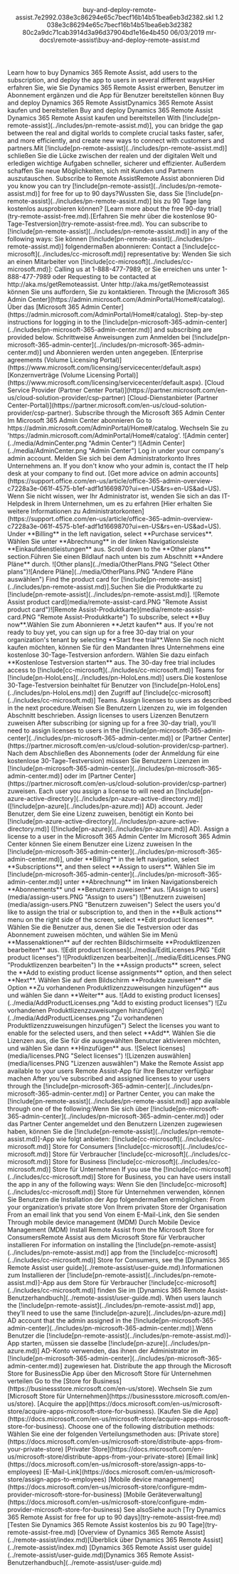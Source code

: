 <?xml version="1.0" encoding="UTF-8"?>
<xliff xmlns:logoport="urn:logoport:xliffeditor:xliff-extras:1.0" xmlns:tilt="urn:logoport:xliffeditor:tilt-non-translatables:1.0" xmlns:xsi="http://www.w3.org/2001/XMLSchema-instance" xmlns="urn:oasis:names:tc:xliff:document:1.2" xmlns:xliffext="urn:microsoft:content:schema:xliffextensions" version="1.2" xsi:schemaLocation="urn:oasis:names:tc:xliff:document:1.2 xliff-core-1.2-transitional.xsd">
  <file datatype="xml" source-language="en-US" original="buy-and-deploy-remote-assist.md" target-language="de-DE">
    <header>
      <tool tool-company="Microsoft" tool-version="1.0-d915bc8" tool-name="mdxliff" tool-id="mdxliff"/>
      <xliffext:skl_file_name>buy-and-deploy-remote-assist.7e2992.038e3c86294e65c7becf16b14b51bea6eb3d2382.skl</xliffext:skl_file_name>
      <xliffext:version>1.2</xliffext:version>
      <xliffext:ms.openlocfilehash>038e3c86294e65c7becf16b14b51bea6eb3d2382</xliffext:ms.openlocfilehash>
      <xliffext:ms.sourcegitcommit>80c2a9dc71cab3914d3a96d37904bd1e16e4b450</xliffext:ms.sourcegitcommit>
      <xliffext:ms.lasthandoff>06/03/2019</xliffext:ms.lasthandoff>
      <xliffext:ms.openlocfilepath>mr-docs\remote-assist\buy-and-deploy-remote-assist.md</xliffext:ms.openlocfilepath>
    </header>
    <body>
      <group extype="content" id="content">
        <trans-unit xml:space="preserve" translate="yes" id="101" restype="x-metadata">
          <source>Learn how to buy Dynamics 365 Remote Assist, add users to the subscription, and deploy the app to users in several different ways</source><target logoport:matchpercent="100" state="translated" state-qualifier="exact-match">Hier erfahren Sie, wie Sie Dynamics 365 Remote Assist erwerben, Benutzer im Abonnement ergänzen und die App für Benutzer bereitstellen können</target>
        </trans-unit>
        <trans-unit xml:space="preserve" translate="yes" id="102" restype="x-metadata">
          <source>Buy and deploy Dynamics 365 Remote Assist</source><target logoport:matchpercent="100" state="translated" state-qualifier="exact-match">Dynamics 365 Remote Assist kaufen und bereitstellen</target>
        </trans-unit>
        <trans-unit xml:space="preserve" translate="yes" id="103">
          <source>Buy and deploy Dynamics 365 Remote Assist</source>
        <target logoport:matchpercent="100" state="translated" state-qualifier="leveraged-inherited">Dynamics 365 Remote Assist kaufen und bereitstellen</target></trans-unit>
        <trans-unit xml:space="preserve" translate="yes" id="104">
          <source>With <ph id="ph1">[!include[pn-remote-assist](../includes/pn-remote-assist.md)]</ph>, you can bridge the gap between the real and digital worlds to complete crucial tasks faster, safer, and more efficiently, and create new ways to connect with customers and partners.</source><target logoport:matchpercent="98" state="translated" state-qualifier="fuzzy-match">Mit <ph id="ph1">[!include[pn-remote-assist](../includes/pn-remote-assist.md)]</ph> schließen Sie die Lücke zwischen der realen und der digitalen Welt und erledigen wichtige Aufgaben schneller, sicherer und effizienter. Außerdem schaffen Sie neue Möglichkeiten, sich mit Kunden und Partnern auszutauschen.</target>
        </trans-unit>
        <trans-unit xml:space="preserve" translate="yes" id="105">
          <source>Subscribe to Remote Assist</source><target logoport:matchpercent="100" state="translated" state-qualifier="exact-match">Remote Assist abonnieren</target>
        </trans-unit>
        <trans-unit xml:space="preserve" translate="yes" id="106">
          <source>Did you know you can try <ph id="ph1">[!include[pn-remote-assist](../includes/pn-remote-assist.md)]</ph> for free for up to 90 days?</source><target logoport:matchpercent="100" state="translated" state-qualifier="exact-match">Wussten Sie, dass Sie <ph id="ph1">[!include[pn-remote-assist](../includes/pn-remote-assist.md)]</ph> bis zu 90 Tage lang kostenlos ausprobieren können?</target>
        </trans-unit>
        <trans-unit xml:space="preserve" translate="yes" id="107">
          <source><bpt id="p1">[</bpt>Learn more about the free 90-day trial<ept id="p1">](try-remote-assist-free.md)</ept>.</source><target logoport:matchpercent="100" state="translated" state-qualifier="exact-match"><bpt id="p1">[</bpt>Erfahren Sie mehr über die kostenlose 90-Tage-Testversion<ept id="p1">](try-remote-assist-free.md)</ept>.</target>
        </trans-unit>
        <trans-unit xml:space="preserve" translate="yes" id="108">
          <source>You can subscribe to <ph id="ph1">[!include[pn-remote-assist](../includes/pn-remote-assist.md)]</ph> in any of the following ways:</source>
        <target logoport:matchpercent="101" state="translated" state-qualifier="leveraged-tm">Sie können <ph id="ph1">[!include[pn-remote-assist](../includes/pn-remote-assist.md)]</ph> folgendermaßen abonnieren:</target></trans-unit>
        <trans-unit xml:space="preserve" translate="yes" id="109">
          <source>Contact a <ph id="ph1">[!include[cc-microsoft](../includes/cc-microsoft.md)]</ph> representative by:</source>
        <target logoport:matchpercent="101" state="translated" state-qualifier="leveraged-tm">Wenden Sie sich an einen Mitarbeiter von <ph id="ph1">[!include[cc-microsoft](../includes/cc-microsoft.md)]</ph>:</target></trans-unit>
        <trans-unit xml:space="preserve" translate="yes" id="110">
          <source>Calling us at 1-888-477-7989, or</source>
        <target logoport:matchpercent="101" state="translated" state-qualifier="leveraged-tm">Sie erreichen uns unter 1-888-477-7989 oder</target></trans-unit>
        <trans-unit xml:space="preserve" translate="yes" id="111">
          <source>Requesting to be contacted at <ph id="ph1">http://aka.ms/getRemoteassist</ph>.</source>
        <target logoport:matchpercent="101" state="translated" state-qualifier="leveraged-tm">Unter <ph id="ph1">http://aka.ms/getRemoteassist</ph> können Sie uns auffordern, Sie zu kontaktieren.</target></trans-unit>
        <trans-unit xml:space="preserve" translate="yes" id="112">
          <source>Through the <bpt id="p1">[</bpt>Microsoft 365 Admin Center<ept id="p1">](https://admin.microsoft.com/AdminPortal/Home#/catalog)</ept>.</source>
        <target logoport:matchpercent="101" state="translated" state-qualifier="leveraged-tm">Über das <bpt id="p1">[</bpt>Microsoft 365 Admin Center<ept id="p1">](https://admin.microsoft.com/AdminPortal/Home#/catalog)</ept>.</target></trans-unit>
        <trans-unit xml:space="preserve" translate="yes" id="113">
          <source>Step-by-step instructions for logging in to the <ph id="ph1">[!include[pn-microsoft-365-admin-center](../includes/pn-microsoft-365-admin-center.md)]</ph> and subscribing are provided below.</source>
        <target logoport:matchpercent="101" state="translated" state-qualifier="leveraged-tm">Schrittweise Anweisungen zum Anmelden bei <ph id="ph1">[!include[pn-microsoft-365-admin-center](../includes/pn-microsoft-365-admin-center.md)]</ph> und Abonnieren werden unten angegeben.</target></trans-unit>
        <trans-unit xml:space="preserve" translate="yes" id="114">
          <source><bpt id="p1">[</bpt>Enterprise agreements (Volume Licensing Portal)<ept id="p1">](https://www.microsoft.com/licensing/servicecenter/default.aspx)</ept></source>
        <target logoport:matchpercent="101" state="translated" state-qualifier="leveraged-tm"><bpt id="p1">[</bpt>Konzernverträge (Volume Licensing Portal)<ept id="p1">](https://www.microsoft.com/licensing/servicecenter/default.aspx)</ept>.</target></trans-unit>
        <trans-unit xml:space="preserve" translate="yes" id="115">
          <source><bpt id="p1">[</bpt>Cloud Service Provider (Partner Center Portal)<ept id="p1">](https://partner.microsoft.com/en-us/cloud-solution-provider/csp-partner)</ept></source>
        <target logoport:matchpercent="101" state="translated" state-qualifier="leveraged-tm"><bpt id="p1">[</bpt>Cloud-Dienstanbieter (Partner Center-Portal)<ept id="p1">](https://partner.microsoft.com/en-us/cloud-solution-provider/csp-partner)</ept>.</target></trans-unit>
        <trans-unit xml:space="preserve" translate="yes" id="116">
          <source>Subscribe through the Microsoft 365 Admin Center</source>
        <target logoport:matchpercent="101" state="translated" state-qualifier="leveraged-tm">Im Microsoft 365 Admin Center abonnieren</target></trans-unit>
        <trans-unit xml:space="preserve" translate="yes" id="117">
          <source>Go to <ph id="ph1">https://admin.microsoft.com/AdminPortal/Home#/catalog</ph>.</source>
        <target logoport:matchpercent="101" state="translated" state-qualifier="leveraged-tm">Wechseln Sie zu '<ph id="ph1">https://admin.microsoft.com/AdminPortal/Home#/catalog</ph>'.</target></trans-unit>
        <trans-unit xml:space="preserve" translate="yes" id="118">
          <source><bpt id="p1">![</bpt>Admin center<ept id="p1">]</ept><bpt id="p2">(../media/AdminCenter.png "</bpt>Admin Center<ept id="p2">")</ept></source>
        <target logoport:matchpercent="101" state="translated" state-qualifier="leveraged-tm"><bpt id="p1">![</bpt>Admin Center<ept id="p1">]</ept><bpt id="p2">(../media/AdminCenter.png "</bpt>Admin Center<ept id="p2">")</ept></target></trans-unit>
        <trans-unit xml:space="preserve" translate="yes" id="119">
          <source>Log in under your company's admin account.</source>
        <target logoport:matchpercent="101" state="translated" state-qualifier="leveraged-tm">Melden Sie sich bei dem Administratorkonto Ihres Unternehmens an.</target></trans-unit>
        <trans-unit xml:space="preserve" translate="yes" id="120">
          <source>If you don't know who your admin is, contact the IT help desk at your company to find out. <bpt id="p1">[</bpt>Get more advice on admin accounts<ept id="p1">](https://support.office.com/en-us/article/office-365-admin-overview-c7228a3e-061f-4575-b1ef-adf1d1669870?ui=en-US&amp;rs=en-US&amp;ad=US)</ept>.</source>
        <target logoport:matchpercent="101" state="translated" state-qualifier="leveraged-tm">Wenn Sie nicht wissen, wer Ihr Administrator ist, wenden Sie sich an das IT-Helpdesk in Ihrem Unternehmen, um es zu erfahren <bpt id="p1">[</bpt>Hier erhalten Sie weitere Informationen zu Administratorkonten<ept id="p1">](https://support.office.com/en-us/article/office-365-admin-overview-c7228a3e-061f-4575-b1ef-adf1d1669870?ui=en-US&amp;rs=en-US&amp;ad=US)</ept>.</target></trans-unit>
        <trans-unit xml:space="preserve" translate="yes" id="121">
          <source>Under <bpt id="p1">**</bpt>Billing<ept id="p1">**</ept> in the left navigation, select <bpt id="p2">**</bpt>Purchase services<ept id="p2">**</ept>.</source>
        <target logoport:matchpercent="101" state="translated" state-qualifier="leveraged-tm">Wählen Sie unter <bpt id="p1">**</bpt>Abrechnung<ept id="p1">**</ept> in der linken Navigationsleiste <bpt id="p2">**</bpt>Einkaufdienstleistungen<ept id="p2">**</ept> aus.</target></trans-unit>
        <trans-unit xml:space="preserve" translate="yes" id="122">
          <source>Scroll down to the <bpt id="p1">**</bpt>Other plans<ept id="p1">**</ept> section.</source><target logoport:matchpercent="100" state="translated" state-qualifier="exact-match">Führen Sie einen Bildlauf nach unten bis zum Abschnitt <bpt id="p1">**</bpt>Andere Pläne<ept id="p1">**</ept> durch.</target>
        </trans-unit>
        <trans-unit xml:space="preserve" translate="yes" id="123">
          <source><bpt id="p1">![</bpt>Other plans<ept id="p1">]</ept><bpt id="p2">(../media/OtherPlans.PNG "</bpt>Select Other plans<ept id="p2">")</ept></source><target logoport:matchpercent="100" state="translated" state-qualifier="exact-match"><bpt id="p1">![</bpt>Andere Pläne<ept id="p1">]</ept><bpt id="p2">(../media/OtherPlans.PNG "</bpt>Andere Pläne auswählen<ept id="p2">")</ept></target>
        </trans-unit>
        <trans-unit xml:space="preserve" translate="yes" id="124">
          <source>Find the product card for <ph id="ph1">[!include[pn-remote-assist](../includes/pn-remote-assist.md)]</ph>.</source><target logoport:matchpercent="100" state="translated" state-qualifier="exact-match">Suchen Sie die Produktkarte zu <ph id="ph1">[!include[pn-remote-assist](../includes/pn-remote-assist.md)]</ph>.</target>
        </trans-unit>
        <trans-unit xml:space="preserve" translate="yes" id="125">
          <source><bpt id="p1">![</bpt>Remote Assist product card<ept id="p1">]</ept><bpt id="p2">(media/remote-assist-card.PNG "</bpt>Remote Assist product card<ept id="p2">")</ept></source><target logoport:matchpercent="100" state="translated" state-qualifier="exact-match"><bpt id="p1">![</bpt>Remote Assist-Produktkarte<ept id="p1">]</ept><bpt id="p2">(media/remote-assist-card.PNG "</bpt>Remote Assist-Produktkarte<ept id="p2">")</ept></target>
        </trans-unit>
        <trans-unit xml:space="preserve" translate="yes" id="126">
          <source>To subscribe, select <bpt id="p1">**</bpt>Buy now<ept id="p1">**</ept>.</source><target logoport:matchpercent="100" state="translated" state-qualifier="exact-match">Wählen Sie zum Abonnieren <bpt id="p1">**</bpt>Jetzt kaufen<ept id="p1">**</ept> aus.</target>
        </trans-unit>
        <trans-unit xml:space="preserve" translate="yes" id="127">
          <source>If you're not ready to buy yet, you can sign up for a free 30-day trial on your organization's tenant by selecting <bpt id="p1">**</bpt>Start free trial<ept id="p1">**</ept>.</source><target logoport:matchpercent="100" state="translated" state-qualifier="exact-match">Wenn Sie noch nicht kaufen möchten, können Sie für den Mandanten Ihres Unternehmens eine kostenlose 30-Tage-Testversion anfordern. Wählen Sie dazu einfach <bpt id="p1">**</bpt>Kostenlose Testversion starten<ept id="p1">**</ept> aus.</target>
        </trans-unit>
        <trans-unit xml:space="preserve" translate="yes" id="128">
          <source>The 30-day free trial includes access to <ph id="ph1">[!include[cc-microsoft](../includes/cc-microsoft.md)]</ph> Teams for <ph id="ph2">[!include[pn-HoloLens](../includes/pn-HoloLens.md)]</ph> users.</source><target logoport:matchpercent="89" state="translated" state-qualifier="fuzzy-match">Die kostenlose 30-Tage-Testversion beinhaltet für Benutzer von <ph id="ph2">[!include[pn-HoloLens](../includes/pn-HoloLens.md)]</ph> den Zugriff auf <ph id="ph1">[!include[cc-microsoft](../includes/cc-microsoft.md)]</ph> Teams.</target>
        </trans-unit>
        <trans-unit xml:space="preserve" translate="yes" id="129">
          <source>Assign licenses to users as described in the next procedure.</source><target logoport:matchpercent="100" state="translated" state-qualifier="exact-match">Weisen Sie Benutzern Lizenzen zu, wie im folgenden Abschnitt beschrieben.</target>
        </trans-unit>
        <trans-unit xml:space="preserve" translate="yes" id="130">
          <source>Assign licenses to users</source>
        <target logoport:matchpercent="101" state="translated" state-qualifier="leveraged-tm">Lizenzen Benutzern zuweisen</target></trans-unit>
        <trans-unit xml:space="preserve" translate="yes" id="131">
          <source>After subscribing (or signing up for a free 30-day trial), you’ll need to assign licenses to users in the <ph id="ph1">[!include[pn-microsoft-365-admin-center](../includes/pn-microsoft-365-admin-center.md)]</ph> or <bpt id="p1">[</bpt>Partner Center<ept id="p1">](https://partner.microsoft.com/en-us/cloud-solution-provider/csp-partner)</ept>.</source>
        <target logoport:matchpercent="101" state="translated" state-qualifier="leveraged-tm">Nach dem Abschließen des Abonnements (oder der Anmeldung für eine kostenlose 30-Tage-Testversion) müssen Sie Benutzern Lizenzen im <ph id="ph1">[!include[pn-microsoft-365-admin-center](../includes/pn-microsoft-365-admin-center.md)]</ph> oder im <bpt id="p1">[</bpt>Partner Center<ept id="p1">](https://partner.microsoft.com/en-us/cloud-solution-provider/csp-partner)</ept> zuweisen.</target></trans-unit>
        <trans-unit xml:space="preserve" translate="yes" id="132">
          <source>Each user you assign a license to will need an <ph id="ph1">[!include[pn-azure-active-directory](../includes/pn-azure-active-directory.md)]</ph> (<ph id="ph2">[!include[pn-azure](../includes/pn-azure.md)]</ph> AD) account.</source>
        <target logoport:matchpercent="101" state="translated" state-qualifier="leveraged-tm">Jeder Benutzer, dem Sie eine Lizenz zuweisen, benötigt ein Konto bei <ph id="ph1">[!include[pn-azure-active-directory](../includes/pn-azure-active-directory.md)]</ph> (<ph id="ph2">[!include[pn-azure](../includes/pn-azure.md)]</ph> AD).</target></trans-unit>
        <trans-unit xml:space="preserve" translate="yes" id="133">
          <source>Assign a license to a user in the Microsoft 365 Admin Center</source>
        <target logoport:matchpercent="101" state="translated" state-qualifier="leveraged-tm">Im Microsoft 365 Admin Center können Sie einem Benutzer eine Lizenz zuweisen</target></trans-unit>
        <trans-unit xml:space="preserve" translate="yes" id="134">
          <source>In the <ph id="ph1">[!include[pn-microsoft-365-admin-center](../includes/pn-microsoft-365-admin-center.md)]</ph>, under <bpt id="p1">**</bpt>Billing<ept id="p1">**</ept> in the left navigation, select <bpt id="p2">**</bpt>Subscriptions<ept id="p2">**</ept>, and then select <bpt id="p3">**</bpt>Assign to users<ept id="p3">**</ept>.</source>
        <target logoport:matchpercent="101" state="translated" state-qualifier="leveraged-tm">Wählen Sie im <ph id="ph1">[!include[pn-microsoft-365-admin-center](../includes/pn-microsoft-365-admin-center.md)]</ph> unter <bpt id="p1">**</bpt>Abrechnung<ept id="p1">**</ept> im linken Navigationsbereich <bpt id="p2">**</bpt>Abonnements<ept id="p2">**</ept> und <bpt id="p3">**</bpt>Benutzern zuweisen<ept id="p3">**</ept> aus.</target></trans-unit>
        <trans-unit xml:space="preserve" translate="yes" id="135">
          <source><bpt id="p1">![</bpt>Assign to users<ept id="p1">]</ept><bpt id="p2">(media/assign-users.PNG "</bpt>Assign to users<ept id="p2">")</ept></source>
        <target logoport:matchpercent="101" state="translated" state-qualifier="leveraged-tm"><bpt id="p1">![</bpt>Benutzern zuweisen<ept id="p1">]</ept><bpt id="p2">(media/assign-users.PNG "</bpt>Benutzern zuweisen<ept id="p2">")</ept></target></trans-unit>
        <trans-unit xml:space="preserve" translate="yes" id="136">
          <source>Select the users you'd like to assign the trial or subscription to, and then in the <bpt id="p1">**</bpt>Bulk actions<ept id="p1">**</ept> menu on the right side of the screen, select <bpt id="p2">**</bpt>Edit product licenses<ept id="p2">**</ept>.</source>
        <target logoport:matchpercent="101" state="translated" state-qualifier="leveraged-tm">Wählen Sie die Benutzer aus, denen Sie die Testversion oder das Abonnement zuweisen möchten, und wählen Sie im Menü <bpt id="p1">**</bpt>Massenaktionen<ept id="p1">**</ept> auf der rechten Bildschirmseite <bpt id="p2">**</bpt>Produktlizenzen bearbeiten<ept id="p2">**</ept> aus.</target></trans-unit>
        <trans-unit xml:space="preserve" translate="yes" id="137">
          <source><bpt id="p1">![</bpt>Edit product licenses<ept id="p1">]</ept><bpt id="p2">(../media/EditLicenses.PNG "</bpt>Edit product licenses<ept id="p2">")</ept></source>
        <target logoport:matchpercent="101" state="translated" state-qualifier="leveraged-tm"><bpt id="p1">![</bpt>Produktlizenzen bearbeiten<ept id="p1">]</ept><bpt id="p2">(../media/EditLicenses.PNG "</bpt>Produktlizenzen bearbeiten<ept id="p2">")</ept></target></trans-unit>
        <trans-unit xml:space="preserve" translate="yes" id="138">
          <source>In the <bpt id="p1">**</bpt>Assign products<ept id="p1">**</ept> screen, select the <bpt id="p2">**</bpt>Add to existing product license assignments<ept id="p2">**</ept> option, and then select <bpt id="p3">**</bpt>Next<ept id="p3">**</ept>.</source>
        <target logoport:matchpercent="101" state="translated" state-qualifier="leveraged-tm">Wählen Sie auf dem Bildschirm <bpt id="p1">**</bpt>Produkte zuweisen<ept id="p1">**</ept> die Option <bpt id="p2">**</bpt>Zu vorhandenen Produktlizenzzuweisungen hinzufügen<ept id="p2">**</ept> aus und wählen Sie dann <bpt id="p3">**</bpt>Weiter<ept id="p3">**</ept> aus.</target></trans-unit>
        <trans-unit xml:space="preserve" translate="yes" id="139">
          <source><bpt id="p1">![</bpt>Add to existing product licenses<ept id="p1">]</ept><bpt id="p2">(../media/AddProductLicenses.png "</bpt>Add to existing product licenses<ept id="p2">")</ept></source>
        <target logoport:matchpercent="101" state="translated" state-qualifier="leveraged-tm"><bpt id="p1">![</bpt>Zu vorhandenen Produktlizenzzuweisungen hinzufügen<ept id="p1">]</ept><bpt id="p2">(../media/AddProductLicenses.png "</bpt>Zu vorhandenen Produktlizenzzuweisungen hinzufügen<ept id="p2">")</ept></target></trans-unit>
        <trans-unit xml:space="preserve" translate="yes" id="140">
          <source>Select the licenses you want to enable for the selected users, and then select <bpt id="p1">**</bpt>Add<ept id="p1">**</ept>.</source>
        <target logoport:matchpercent="101" state="translated" state-qualifier="leveraged-tm">Wählen Sie die Lizenzen aus, die Sie für die ausgewählten Benutzer aktivieren möchten, und wählen Sie dann <bpt id="p1">**</bpt>Hinzufügen<ept id="p1">**</ept> aus.</target></trans-unit>
        <trans-unit xml:space="preserve" translate="yes" id="141">
          <source><bpt id="p1">![</bpt>Select licenses<ept id="p1">]</ept><bpt id="p2">(media/licenses.PNG "</bpt>Select licenses<ept id="p2">")</ept></source>
        <target logoport:matchpercent="101" state="translated" state-qualifier="leveraged-tm"><bpt id="p1">![</bpt>Lizenzen auswählen<ept id="p1">]</ept><bpt id="p2">(media/licenses.PNG "</bpt>Lizenzen auswählen<ept id="p2">")</ept></target></trans-unit>
        <trans-unit xml:space="preserve" translate="yes" id="142">
          <source>Make the Remote Assist app available to your users</source>
        <target logoport:matchpercent="101" state="translated" state-qualifier="leveraged-tm">Remote Assist-App für Ihre Benutzer verfügbar machen</target></trans-unit>
        <trans-unit xml:space="preserve" translate="yes" id="143">
          <source>After you’ve subscribed and assigned licenses to your users through the <ph id="ph1">[!include[pn-microsoft-365-admin-center](../includes/pn-microsoft-365-admin-center.md)]</ph> or Partner Center, you can make the <ph id="ph2">[!include[pn-remote-assist](../includes/pn-remote-assist.md)]</ph> app available through one of the following:</source><target logoport:matchpercent="100" state="translated" state-qualifier="exact-match">Wenn Sie sich über <ph id="ph1">[!include[pn-microsoft-365-admin-center](../includes/pn-microsoft-365-admin-center.md)]</ph> oder das Partner Center angemeldet und den Benutzern Lizenzen zugewiesen haben, können Sie die <ph id="ph2">[!include[pn-remote-assist](../includes/pn-remote-assist.md)]</ph>-App wie folgt anbieten:</target>
        </trans-unit>
        <trans-unit xml:space="preserve" translate="yes" id="144">
          <source><ph id="ph1">[!include[cc-microsoft](../includes/cc-microsoft.md)]</ph> Store for Consumers</source>
        <target logoport:matchpercent="100" state="translated" state-qualifier="leveraged-inherited"><ph id="ph1">[!include[cc-microsoft](../includes/cc-microsoft.md)]</ph> Store für Verbraucher</target></trans-unit>
        <trans-unit xml:space="preserve" translate="yes" id="145">
          <source><ph id="ph1">[!include[cc-microsoft](../includes/cc-microsoft.md)]</ph> Store for Business</source>
        <target logoport:matchpercent="101" state="translated" state-qualifier="leveraged-tm"><ph id="ph1">[!include[cc-microsoft](../includes/cc-microsoft.md)]</ph> Store für Unternehmen</target></trans-unit>
        <trans-unit xml:space="preserve" translate="yes" id="146">
          <source>If you use the <ph id="ph1">[!include[cc-microsoft](../includes/cc-microsoft.md)]</ph> Store for Business, you can have users install the app in any of the following ways:</source>
        <target logoport:matchpercent="101" state="translated" state-qualifier="leveraged-tm">Wenn Sie den <ph id="ph1">[!include[cc-microsoft](../includes/cc-microsoft.md)]</ph> Store für Unternehmen verwenden, können Sie Benutzern die Installation der App folgendermaßen ermöglichen:</target></trans-unit>
        <trans-unit xml:space="preserve" translate="yes" id="147">
          <source>From your organization’s private store</source>
        <target logoport:matchpercent="101" state="translated" state-qualifier="leveraged-tm">Von Ihrem privaten Store der Organisation</target></trans-unit>
        <trans-unit xml:space="preserve" translate="yes" id="148">
          <source>From an email link that you send</source>
        <target logoport:matchpercent="101" state="translated" state-qualifier="leveraged-tm">Von einem E-Mail-Link, den Sie senden</target></trans-unit>
        <trans-unit xml:space="preserve" translate="yes" id="149">
          <source>Through mobile device management (MDM)</source>
        <target logoport:matchpercent="101" state="translated" state-qualifier="leveraged-tm">Durch Mobile Device Management (MDM)</target></trans-unit>
        <trans-unit xml:space="preserve" translate="yes" id="150">
          <source>Install Remote Assist from the Microsoft Store for Consumers</source><target logoport:matchpercent="98" state="translated" state-qualifier="fuzzy-match">Remote Assist aus dem Microsoft Store für Verbraucher installieren</target>
        </trans-unit>
        <trans-unit xml:space="preserve" translate="yes" id="151">
          <source>For information on installing the <ph id="ph1">[!include[pn-remote-assist](../includes/pn-remote-assist.md)]</ph> app from the <ph id="ph2">[!include[cc-microsoft](../includes/cc-microsoft.md)]</ph> Store for Consumers, see the <bpt id="p1">[</bpt>Dynamics 365 Remote Assist user guide<ept id="p1">](../remote-assist/user-guide.md)</ept>.</source><target logoport:matchpercent="94" state="translated" state-qualifier="fuzzy-match">Informationen zum Installieren der <ph id="ph1">[!include[pn-remote-assist](../includes/pn-remote-assist.md)]</ph>-App aus dem Store für Verbraucher <ph id="ph2">[!include[cc-microsoft](../includes/cc-microsoft.md)]</ph> finden Sie im <bpt id="p1">[</bpt>Dynamics 365 Remote Assist-Benutzerhandbuch<ept id="p1">](../remote-assist/user-guide.md)</ept>.</target>
        </trans-unit>
        <trans-unit xml:space="preserve" translate="yes" id="152">
          <source>When users launch the <ph id="ph1">[!include[pn-remote-assist](../includes/pn-remote-assist.md)]</ph> app, they’ll need to use the same <ph id="ph2">[!include[pn-azure](../includes/pn-azure.md)]</ph> AD account that the admin assigned in the <ph id="ph3">[!include[pn-microsoft-365-admin-center](../includes/pn-microsoft-365-admin-center.md)]</ph>.</source><target logoport:matchpercent="81" state="translated" state-qualifier="fuzzy-match">Wenn Benutzer die <ph id="ph1">[!include[pn-remote-assist](../includes/pn-remote-assist.md)]</ph>-App starten, müssen sie dasselbe <ph id="ph2">[!include[pn-azure](../includes/pn-azure.md)]</ph> AD-Konto verwenden, das ihnen der Administrator im <ph id="ph3">[!include[pn-microsoft-365-admin-center](../includes/pn-microsoft-365-admin-center.md)]</ph> zugewiesen hat.</target>
        </trans-unit>
        <trans-unit xml:space="preserve" translate="yes" id="153">
          <source>Distribute the app through the Microsoft Store for Business</source><target logoport:matchpercent="100" state="translated" state-qualifier="exact-match">Die App über den Microsoft Store für Unternehmen verteilen</target>
        </trans-unit>
        <trans-unit xml:space="preserve" translate="yes" id="154">
          <source>Go to the <bpt id="p1">[</bpt>Store for Business<ept id="p1">](https://businessstore.microsoft.com/en-us/store)</ept>.</source>
        <target logoport:matchpercent="101" state="translated" state-qualifier="leveraged-tm">Wechseln Sie zum <bpt id="p1">[</bpt>Microsoft Store für Unternehmen<ept id="p1">](https://businessstore.microsoft.com/en-us/store)</ept>.</target></trans-unit>
        <trans-unit xml:space="preserve" translate="yes" id="155">
          <source><bpt id="p1">[</bpt>Acquire the app<ept id="p1">](https://docs.microsoft.com/en-us/microsoft-store/acquire-apps-microsoft-store-for-business)</ept>.</source>
        <target logoport:matchpercent="101" state="translated" state-qualifier="leveraged-tm"><bpt id="p1">[</bpt>Kaufen Sie die App<ept id="p1">](https://docs.microsoft.com/en-us/microsoft-store/acquire-apps-microsoft-store-for-business)</ept>.</target></trans-unit>
        <trans-unit xml:space="preserve" translate="yes" id="156">
          <source>Choose one of the following distribution methods:</source>
        <target logoport:matchpercent="101" state="translated" state-qualifier="leveraged-tm">Wählen Sie eine der folgenden Verteilungsmethoden aus:</target></trans-unit>
        <trans-unit xml:space="preserve" translate="yes" id="157">
          <source><bpt id="p1">[</bpt>Private store<ept id="p1">](https://docs.microsoft.com/en-us/microsoft-store/distribute-apps-from-your-private-store)</ept></source>
        <target logoport:matchpercent="101" state="translated" state-qualifier="leveraged-tm"><bpt id="p1">[</bpt>Privater Store<ept id="p1">](https://docs.microsoft.com/en-us/microsoft-store/distribute-apps-from-your-private-store)</ept></target></trans-unit>
        <trans-unit xml:space="preserve" translate="yes" id="158">
          <source><bpt id="p1">[</bpt>Email link<ept id="p1">](https://docs.microsoft.com/en-us/microsoft-store/assign-apps-to-employees)</ept></source>
        <target logoport:matchpercent="101" state="translated" state-qualifier="leveraged-tm"><bpt id="p1">[</bpt>E-Mail-Link<ept id="p1">](https://docs.microsoft.com/en-us/microsoft-store/assign-apps-to-employees)</ept></target></trans-unit>
        <trans-unit xml:space="preserve" translate="yes" id="159">
          <source><bpt id="p1">[</bpt>Mobile device management<ept id="p1">](https://docs.microsoft.com/en-us/microsoft-store/configure-mdm-provider-microsoft-store-for-business)</ept></source>
        <target logoport:matchpercent="100" state="translated" state-qualifier="leveraged-inherited"><bpt id="p1">[</bpt>Mobile Geräteverwaltung<ept id="p1">](https://docs.microsoft.com/en-us/microsoft-store/configure-mdm-provider-microsoft-store-for-business)</ept></target></trans-unit>
        <trans-unit xml:space="preserve" translate="yes" id="160">
          <source>See also</source><target logoport:matchpercent="101" state="translated" state-qualifier="id-match">Siehe auch</target>
        </trans-unit>
        <trans-unit xml:space="preserve" translate="yes" id="161">
          <source><bpt id="p1">[</bpt>Try Dynamics 365 Remote Assist for free for up to 90 days<ept id="p1">](try-remote-assist-free.md)</ept></source><target logoport:matchpercent="101" state="translated" state-qualifier="id-match"><bpt id="p1">[</bpt>Testen Sie Dynamics 365 Remote Assist kostenlos bis zu 90 Tage<ept id="p1">](try-remote-assist-free.md)</ept></target>
        </trans-unit>
        <trans-unit xml:space="preserve" translate="yes" id="162">
          <source><bpt id="p1">[</bpt>Overview of Dynamics 365 Remote Assist<ept id="p1">](../remote-assist/index.md)</ept></source><target logoport:matchpercent="101" state="translated" state-qualifier="id-match"><bpt id="p1">[</bpt>Überblick über Dynamics 365 Remote Assist<ept id="p1">](../remote-assist/index.md)</ept></target>
        </trans-unit>
        <trans-unit xml:space="preserve" translate="yes" id="163">
          <source><bpt id="p1">[</bpt>Dynamics 365 Remote Assist user guide<ept id="p1">](../remote-assist/user-guide.md)</ept></source><target logoport:matchpercent="101" state="translated" state-qualifier="id-match"><bpt id="p1">[</bpt>Dynamics 365 Remote Assist-Benutzerhandbuch<ept id="p1">](../remote-assist/user-guide.md)</ept></target>
        </trans-unit>
      </group>
    </body>
  </file>
</xliff>